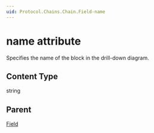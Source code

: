 ```yaml
---
uid: Protocol.Chains.Chain.Field-name
---
```


# name attribute

Specifies the name of the block in the drill-down diagram.

## Content Type

string

## Parent

[Field](xref:Protocol.Chains.Chain.Field)
